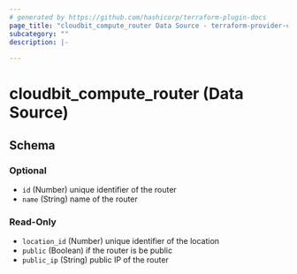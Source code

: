 ```yaml
---
# generated by https://github.com/hashicorp/terraform-plugin-docs
page_title: "cloudbit_compute_router Data Source - terraform-provider-cloudbit"
subcategory: ""
description: |-
  
---
```


# cloudbit_compute_router (Data Source)





<!-- schema generated by tfplugindocs -->
## Schema

### Optional

- `id` (Number) unique identifier of the router
- `name` (String) name of the router

### Read-Only

- `location_id` (Number) unique identifier of the location
- `public` (Boolean) if the router is be public
- `public_ip` (String) public IP of the router



